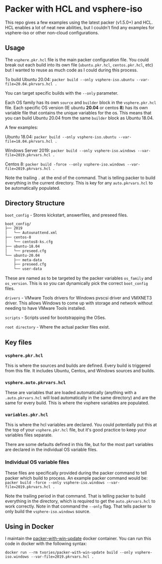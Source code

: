 # Packer with HCL and vsphere-iso

This repo gives a few examples using the latest packer (v1.5.0+) and HCL.  HCL enables a lot of neat new abilities, but I couldn't find any examples for vsphere-iso or other non-cloud configurations.
<!-- TODO: add requirements section -->
## Usage

The `vsphere.pkr.hcl` file is the main packer configuration file.  You could break out each build into its own file (`ubuntu.pkr.hcl`, `centos.pkr.hcl`, etc) but I wanted to reuse as much code as I could during this process.

To build Ubuntu 20.04: `packer build --only vsphere-iso.ubuntu --var-file=20.04.pkrvars.hcl .`

You can target specific builds with the `--only` parameter.

Each OS family has its own `source` and `builder` block in the `vsphere.pkr.hcl` file.  Each specific OS version (IE ubuntu **20.04** or centos **8**) has its own variable file that contains the unique variables for the os.  This means that you can build Ubuntu 20.04 from the same `builder` block as Ubuntu 18.04.

A few examples:

Ubuntu 18.04: `packer build --only vsphere-iso.ubuntu --var-file=18.04.pkrvars.hcl .`

Windows Server 2019: `packer build --only vsphere-iso.windows --var-file=2019.pkrvars.hcl .`

Centos 8: `packer build -force --only vsphere-iso.windows --var-file=2019.pkrvars.hcl .`

Note the trailing `.` at the end of the command.  That is telling packer to build everything in the current directory.  This is key for any `auto.pkrvars.hcl` to be automatically populated.

## Directory Structure

`boot_config` - Stores kickstart, answerfiles, and preseed files.

```bash
boot_config/
├── 2019
│   └── Autounattend.xml
├── centos-8
│   └── centos8-ks.cfg
├── ubuntu-18.04
│   └── preseed.cfg
└── ubuntu-20.04
    ├── meta-data
    ├── preseed.cfg
    └── user-data
```

These are named as to be targeted by the packer variables `os_family` and `os_version`.  This is so you can dynamically pick the correct `boot_config` files.

`drivers` - VMware Tools drivers for Windows pvscsi driver and VMXNET3 driver.  This allows Windows to come up with storage and network without needing to have VMware Tools installed.

`scripts` - Scripts used for bootstrapping the OSes.

`root directory` - Where the actual packer files exist.

## Key files

### `vsphere.pkr.hcl`

This is where the sources and builds are defined.  Every build is triggered from this file.  It includes Ubuntu, Centos, and Windows sources and builds.

### `vsphere.auto.pkrvars.hcl`

These are variables that are loaded automatically (anything with a `.auto.pkrvars.hcl` will load automatically in the same directory) and are the same for every build.  This is where the vsphere variables are populated.

### `variables.pkr.hcl`

This is where the hcl variables are declared.  You could potentially put this at the top of your `vsphere.pkr.hcl` file, but it's good practice to keep your variables files separate.

There are some defaults defined in this file, but for the most part variables are declared in the individual OS variable files.

### Individual OS variable files

These files are specifically provided during the packer command to tell packer which build to process.  An example packer command would be: `packer build -force --only vsphere-iso.windows --var-file=2019.pkrvars.hcl .`

Note the trailing period in that command.  That is telling packer to build everything in the directory, which is required to get the `auto.pkrvars.hcl` to work correctly.  Note in that command the `--only` flag.  That tells packer to only build the `vsphere-iso.windows` source.

## Using in Docker

I maintain the [packer-with-win-update](https://github.com/tvories/packer-with-win-update) docker container.  You can run this code in docker with the following syntax:

`docker run --rm tvories/packer-with-win-update build --only vsphere-iso.windows --var-file=2019.pkrvars.hcl .`
